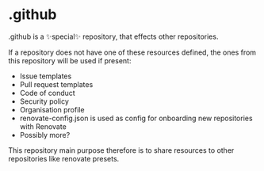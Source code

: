 # .github
.github is a ✨special✨ repository, that effects other repositories.

If a repository does not have one of these resources defined, the ones from this repository will be used if present:
* Issue templates
* Pull request templates
* Code of conduct
* Security policy
* Organisation profile
* renovate-config.json is used as config for onboarding new repositories with Renovate
* Possibly more?

This repository main purpose therefore is to share resources to other repositories like renovate presets.
